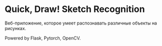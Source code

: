 # Quick, Draw! Sketch Recognition

Веб-приложение, которое умеет распознавать различные объекты на рисунках.

Powered by Flask, Pytorch, OpenCV.
